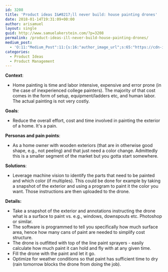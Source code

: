 ```yaml
---
id: 3208
title: 'Product ideas I&#8217;ll never build: house painting drones'
date: 2018-01-14T19:31:09+00:00
author: arisamuel
layout: single
guid: http://www.samuelakerstein.com/?p=3208
permalink: /product-ideas-ill-never-build-house-painting-drones/
medium_post:
  - 'O:11:"Medium_Post":11:{s:16:"author_image_url";s:65:"https://cdn-images-1.medium.com/fit/c/200/200/0*3qbkaU8KY1x20ybl.";s:10:"author_url";s:32:"https://medium.com/@ariakerstein";s:11:"byline_name";N;s:12:"byline_email";N;s:10:"cross_link";s:2:"no";s:2:"id";s:12:"c4075a1b7cfd";s:21:"follower_notification";s:3:"yes";s:7:"license";s:19:"all-rights-reserved";s:14:"publication_id";s:2:"-1";s:6:"status";s:6:"public";s:3:"url";s:97:"https://medium.com/@ariakerstein/product-ideas-ill-never-build-house-painting-drones-c4075a1b7cfd";}'
categories:
  - Product Ideas
  - Product Management
---
```

<strong>Context</strong>:
<ul>
 	<li>Home painting is time and labor intensive, expensive and error prone (in the case of inexperienced college painters). The majority of that cost comes in the form of setup, equipment/ladders etc, and human labor. The actual painting is not very costly.</li>
</ul><!--more-->

<b>Goals</b>:
<ul>
 	<li>Reduce the overall effort, cost and time involved in painting the exterior of a home. It's a pain.</li>
</ul><b>Personas and pain points</b>:
<ul>
 	<li>As a home owner with wooden exteriors (that are in otherwise good shape, e.g., not peeling) and that just need a color change. Admittedly this is a smaller segment of the market but you gotta start somewhere.</li>
</ul><b>Solutions</b>:
<ul>
 	<li>Leverage machine vision to identify the parts that need to be painted and which color (if multiples). This could be done for example by taking a snapshot of the exterior and using a program to paint it the color you want. Those instructions are then uploaded to the drone.</li>
</ul><strong>Details:</strong>
<ul>
 	<li>Take a snapshot of the exterior and annotations instructing the drone what is a surface to paint vs. e.g., windows, downspouts etc. Photoshop or similar.</li>
 	<li>The software is programmed to tell you specifically how much surface area, hence how many cans of paint are needed to simplify cost structure.</li>
 	<li>The drone is outfitted with top of the line paint sprayers - easily calculate how much paint it can hold and fly with at any given time.</li>
 	<li>Fill the drone with the paint and let it go.</li>
 	<li>Optimize for weather conditions so that paint has sufficient time to dry (rain tomorrow blocks the drone from doing the job).</li>
</ul>